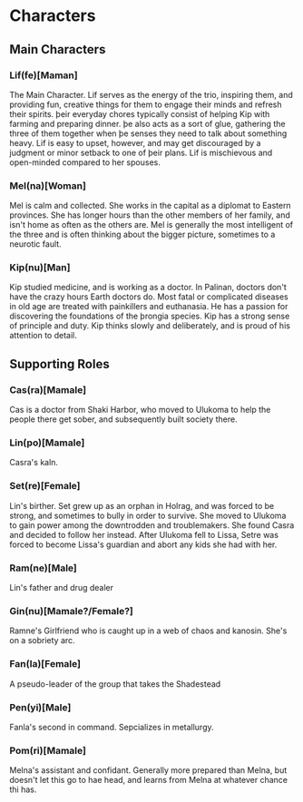 # Characters

## Main Characters

### Lif(fe)[Maman]
The Main Character. Lif serves as the energy of the trio, inspiring them, and providing fun, creative things for them to engage their minds and refresh their spirits. þeir everyday chores typically consist of helping Kip with farming and preparing dinner. þe also acts as a sort of glue, gathering the three of them together when þe senses they need to talk about something heavy. Lif is easy to upset, however, and may get discouraged by a judgment or minor setback to one of þeir plans. Lif is mischievous and open-minded compared to her spouses.

### Mel(na)[Woman]
Mel is calm and collected. She works in the capital as a diplomat to Eastern provinces. She has longer hours than the other members of her family, and isn't home as often as the others are. Mel is generally the most intelligent of the three and is often thinking about the bigger picture, sometimes to a neurotic fault.


### Kip(nu)[Man]
Kip studied medicine, and is working as a doctor. In Palinan, doctors don't have the crazy hours Earth doctors do. Most fatal or complicated diseases in old age are treated with painkillers and euthanasia. He has a passion for discovering the foundations of the þrongia species. Kip has a strong sense of principle and duty. Kip thinks slowly and deliberately, and is proud of his attention to detail.


## Supporting Roles
### Cas(ra)[Mamale]
Cas is a doctor from Shaki Harbor, who moved to Ulukoma to help the people there get sober, and subsequently built society there.

### Lin(po)[Mamale]
Casra's kaln.

### Set(re)[Female]
Lin's birther. Set grew up as an orphan in Holrag, and was forced to be strong, and sometimes to bully in order to survive. She moved to Ulukoma
to gain power among the downtrodden and troublemakers. She found Casra and decided to follow her instead. After Ulukoma fell to Lissa, Setre was forced to become Lissa's guardian and abort any kids she had with her.

### Ram(ne)[Male]
Lin's father and drug dealer

### Gin(nu)[Mamale?/Female?]
Ramne's Girlfriend who is caught up in a web of chaos and kanosin. She's on a sobriety arc.

### Fan(la)[Female]
A pseudo-leader of the group that takes the Shadestead

### Pen(yi)[Male]
Fanla's second in command. Sepcializes in metallurgy.

### Pom(ri)[Mamale]
Melna's assistant and confidant. Generally more prepared than Melna, but doesn't let this go to hae head, and learns from Melna at whatever chance thi has.